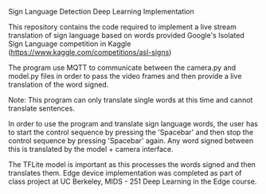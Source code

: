 Sign Language Detection Deep Learning Implementation

This repository contains the code required to implement a live stream translation of sign language based on words provided Google's Isolated Sign Language competition in Kaggle (https://www.kaggle.com/competitions/asl-signs)

The program use MQTT to communicate between the camera.py and model.py files in order to pass the video frames and then provide a live translation of the word signed. 

Note: This program can only translate single words at this time and cannot translate sentences. 

In order to use the program and translate sign language words, the user has to start the control sequence by pressing the 'Spacebar' and then stop the control sequence by pressing 'Spacebar' again. Any word signed between this is translated by the model + camera interface.

The TFLite model is important as this processes the words signed and then translates them. 
Edge device implementation was completed as part of class project at UC Berkeley, MIDS - 251 Deep Learning in the Edge course.
